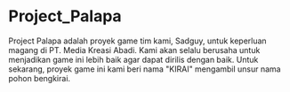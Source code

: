 # Project_Palapa
Project Palapa adalah proyek game tim kami, Sadguy, untuk keperluan magang di PT. Media Kreasi Abadi. 
Kami akan selalu berusaha untuk menjadikan game ini lebih baik agar dapat dirilis dengan baik.
Untuk sekarang, proyek game ini kami beri nama "KIRAI" mengambil unsur nama pohon bengkirai. 

